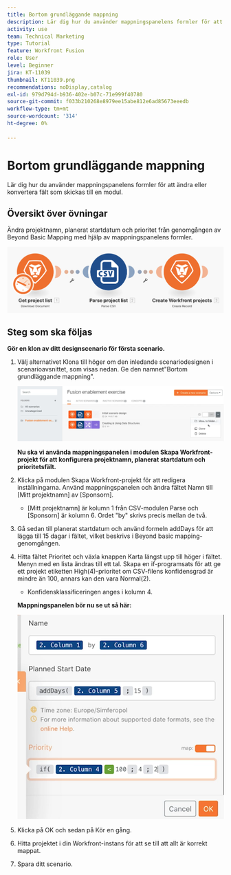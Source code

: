 ```yaml
---
title: Bortom grundläggande mappning
description: Lär dig hur du använder mappningspanelens formler för att ändra eller konvertera fält som skickas till en modul.
activity: use
team: Technical Marketing
type: Tutorial
feature: Workfront Fusion
role: User
level: Beginner
jira: KT-11039
thumbnail: KT11039.png
recommendations: noDisplay,catalog
exl-id: 979d794d-b936-402e-b07c-71e999f40780
source-git-commit: f033b210268e8979ee15abe812e6ad85673eeedb
workflow-type: tm+mt
source-wordcount: '314'
ht-degree: 0%

---
```


# Bortom grundläggande mappning

Lär dig hur du använder mappningspanelens formler för att ändra eller konvertera fält som skickas till en modul.

## Översikt över övningar

Ändra projektnamn, planerat startdatum och prioritet från genomgången av Beyond Basic Mapping med hjälp av mappningspanelens formler.

![Bortom grundläggande mappningsbild 1](../12-exercises/assets/beyond-basic-mapping-walkthrough-1.png)

## Steg som ska följas

**Gör en klon av ditt designscenario för första scenario.**

1. Välj alternativet Klona till höger om den inledande scenariodesignen i scenarioavsnittet, som visas nedan. Ge den namnet&quot;Bortom grundläggande mappning&quot;.

   ![Bortom grundläggande mappningsbild 2](../12-exercises/assets/beyond-basic-mapping-walkthrough-2.png)

   **Nu ska vi använda mappningspanelen i modulen Skapa Workfront-projekt för att konfigurera projektnamn, planerat startdatum och prioritetsfält.**

1. Klicka på modulen Skapa Workfront-projekt för att redigera inställningarna. Använd mappningspanelen och ändra fältet Namn till [Mitt projektnamn] av [Sponsorn].

   + [Mitt projektnamn] är kolumn 1 från CSV-modulen Parse och [Sponsorn] är kolumn 6. Ordet &quot;by&quot; skrivs precis mellan de två.

1. Gå sedan till planerat startdatum och använd formeln addDays för att lägga till 15 dagar i fältet, vilket beskrivs i Beyond basic mapping-genomgången.
1. Hitta fältet Prioritet och växla knappen Karta längst upp till höger i fältet. Menyn med en lista ändras till ett tal. Skapa en if-programsats för att ge ett projekt etiketten High(4)-prioritet om CSV-filens konfidensgrad är mindre än 100, annars kan den vara Normal(2).

   + Konfidensklassificeringen anges i kolumn 4.

   **Mappningspanelen bör nu se ut så här:**

   ![Bortom grundläggande mappningsbild 3](../12-exercises/assets/beyond-basic-mapping-walkthrough-3.png)

1. Klicka på OK och sedan på Kör en gång.
1. Hitta projektet i din Workfront-instans för att se till att allt är korrekt mappat.
1. Spara ditt scenario.
